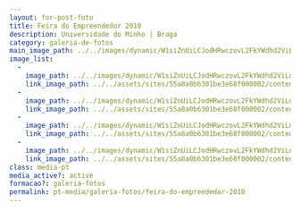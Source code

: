 ```yaml
---
layout: for-post-foto
title: Feira do Empreendedor 2010
description: Universidade do Minho | Braga
category: galeria-de-fotos
main_image_path: ../../images/dynamic/W1siZnUiLCJodHRwczovL2FkYWdhd2ViLnMzLmFtYXpvbmF/MTQzNzEyMjQwNyJdLFsicCIsInRodW1iIiwiMTYweDE2MCM/fee-aaum-2010-24880.jpg?sha=29fae577540cc3e1
image_list: 
  - 
    image_path: ../../images/dynamic/W1siZnUiLCJodHRwczovL2FkYWdhd2ViLnMzLmFtYXpvbmF/MTQzNzEyMjQwNyJdLFsicCIsInRodW1iIiwiMTYweDE2MCM/fee-aaum-2010-24880.jpg?sha=29fae577540cc3e1
    link_image_path: ../../assets/sites/55a8a0b6301be3e68f000002/content_entry55a8a2cd301be39651000019/55a8a4ff301be3f7100000cf/files/fee-aaum-2010-28198.jpg?1437122407
  - 
    image_path: ../../images/dynamic/W1siZnUiLCJodHRwczovL2FkYWdhd2ViLnMzLmFtYXpvbmF/MTQzNzEyMjQwNyJdLFsicCIsInRodW1iIiwiMTYweDE2MCM/fee-aaum-2010-530c0.jpg?sha=f47e8d87c6701897
    link_image_path: ../../assets/sites/55a8a0b6301be3e68f000002/content_entry55a8a2cd301be39651000019/55a8a4ff301be3f7100000d0/files/fee-aaum-2010-58198.jpg?1437122407
  - 
    image_path: ../../images/dynamic/W1siZnUiLCJodHRwczovL2FkYWdhd2ViLnMzLmFtYXpvbmF/fee-aaum-20104da1.jpg?sha=d024022289c78185
    link_image_path: ../../assets/sites/55a8a0b6301be3e68f000002/content_entry55a8a2cd301be39651000019/55a8a500301be3f7100000d1/files/fee-aaum-20106235.jpg?1437122408
  - 
    image_path: ../../images/dynamic/W1siZnUiLCJodHRwczovL2FkYWdhd2ViLnMzLmFtYXpvbmF/MTQzNzEyMjQwOCJdLFsicCIsInRodW1iIiwiMTYweDE2MCM/fee-aaum-2010-6753c.jpg?sha=8b3b3a00a0bc4801
    link_image_path: ../../assets/sites/55a8a0b6301be3e68f000002/content_entry55a8a2cd301be39651000019/55a8a500301be3f7100000d2/files/fee-aaum-2010-66235.jpg?1437122408
class: media-pt
media_active?: active
formacao?: galeria-fotos
permalink: pt-media/galeria-fotos/feira-do-empreededor-2010
--- 
```


              